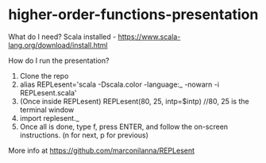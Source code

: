 # higher-order-functions-presentation

What do I need? 
Scala installed - https://www.scala-lang.org/download/install.html

How do I run the presentation?
1) Clone the repo
2) alias REPLesent='scala -Dscala.color -language:_ -nowarn -i REPLesent.scala'
3) (Once inside REPLesent) REPLesent(80, 25, intp=$intp) //80, 25 is the terminal window
4) import replesent._
5) Once all is done, type f, press ENTER, and follow the on-screen instructions. (n for next, p for previous)

More info at https://github.com/marconilanna/REPLesent


